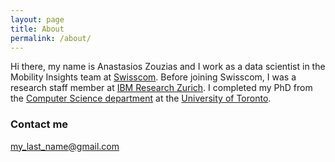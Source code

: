 ```yaml
---
layout: page
title: About
permalink: /about/
---
```


Hi there, my name is Anastasios Zouzias and I work as a data scientist in the Mobility Insights team at [Swisscom](https://www.swisscom.ch). Before joining Swisscom,  I was a research staff member at [IBM Research Zurich](http://www.zurich.ibm.com/). I completed my PhD from the [Computer Science department](http://web.cs.toronto.edu/) at the [University of Toronto](http://www.utoronto.ca/).

### Contact me

[my_last_name@gmail.com](mailto:my_last_name@gmail.com)
